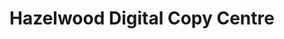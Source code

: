 ---
title: "Hazelwood Digital Copy Centre"
url: /hamilton/hazelwood-digital-copy-centre/
shop: copyshop
---